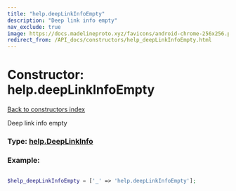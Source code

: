 ```yaml
---
title: "help.deepLinkInfoEmpty"
description: "Deep link info empty"
nav_exclude: true
image: https://docs.madelineproto.xyz/favicons/android-chrome-256x256.png
redirect_from: /API_docs/constructors/help_deepLinkInfoEmpty.html
---
```

# Constructor: help.deepLinkInfoEmpty  
[Back to constructors index](/API_docs/constructors/index.html)



Deep link info empty




### Type: [help.DeepLinkInfo](/API_docs/types/help.DeepLinkInfo.html)


### Example:

```php

$help_deepLinkInfoEmpty = ['_' => 'help.deepLinkInfoEmpty'];
```  
